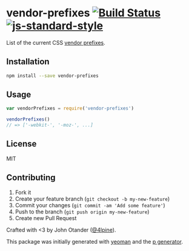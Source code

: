 # vendor-prefixes [![Build Status](https://secure.travis-ci.org/johnotander/vendor-prefixes.png?branch=master)](https://travis-ci.org/johnotander/vendor-prefixes) [![js-standard-style](https://img.shields.io/badge/code%20style-standard-brightgreen.svg?style=flat)](https://github.com/feross/standard)

List of the current CSS [vendor prefixes](http://www.w3.org/TR/CSS21/syndata.html#vendor-keyword-history).

## Installation

```bash
npm install --save vendor-prefixes
```

## Usage

```javascript
var vendorPrefixes = require('vendor-prefixes')

vendorPrefixes()
// => ['-webkit-', '-moz-', ...]
```

## License

MIT

## Contributing

1. Fork it
2. Create your feature branch (`git checkout -b my-new-feature`)
3. Commit your changes (`git commit -am 'Add some feature'`)
4. Push to the branch (`git push origin my-new-feature`)
5. Create new Pull Request

Crafted with <3 by John Otander ([@4lpine](https://twitter.com/4lpine)).

This package was initially generated with [yeoman](http://yeoman.io) and the [p generator](https://github.com/johnotander/generator-p.git).
